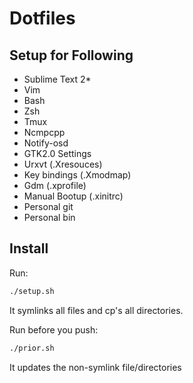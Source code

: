 # Dotfiles

## Setup for Following

* Sublime Text 2*
* Vim
* Bash
* Zsh
* Tmux
* Ncmpcpp
* Notify-osd
* GTK2.0 Settings
* Urxvt (.Xresouces)
* Key bindings (.Xmodmap)
* Gdm (.xprofile)
* Manual Bootup (.xinitrc)
* Personal git
* Personal bin

## Install

Run:

```sh
./setup.sh
```

It symlinks all files and cp's all directories.

Run before you push:

```sh
./prior.sh
```

It updates the non-symlink file/directories
